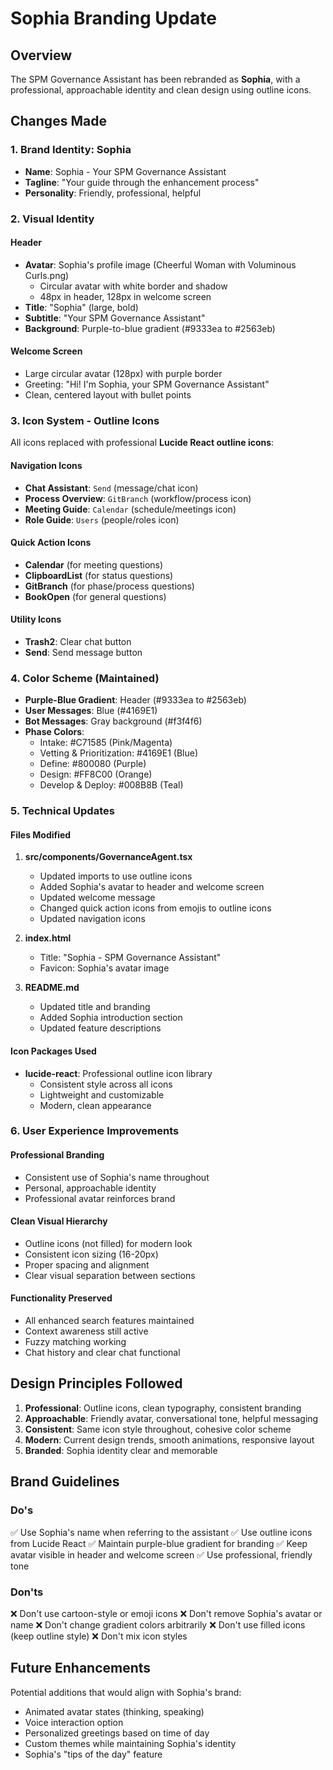 # Sophia Branding Update

## Overview
The SPM Governance Assistant has been rebranded as **Sophia**, with a professional, approachable identity and clean design using outline icons.

## Changes Made

### 1. **Brand Identity: Sophia**
- **Name**: Sophia - Your SPM Governance Assistant
- **Tagline**: "Your guide through the enhancement process"
- **Personality**: Friendly, professional, helpful

### 2. **Visual Identity**

#### Header
- **Avatar**: Sophia's profile image (Cheerful Woman with Voluminous Curls.png)
  - Circular avatar with white border and shadow
  - 48px in header, 128px in welcome screen
- **Title**: "Sophia" (large, bold)
- **Subtitle**: "Your SPM Governance Assistant"
- **Background**: Purple-to-blue gradient (#9333ea to #2563eb)

#### Welcome Screen
- Large circular avatar (128px) with purple border
- Greeting: "Hi! I'm Sophia, your SPM Governance Assistant"
- Clean, centered layout with bullet points

### 3. **Icon System - Outline Icons**

All icons replaced with professional **Lucide React outline icons**:

#### Navigation Icons
- **Chat Assistant**: `Send` (message/chat icon)
- **Process Overview**: `GitBranch` (workflow/process icon)
- **Meeting Guide**: `Calendar` (schedule/meetings icon)
- **Role Guide**: `Users` (people/roles icon)

#### Quick Action Icons
- **Calendar** (for meeting questions)
- **ClipboardList** (for status questions)
- **GitBranch** (for phase/process questions)
- **BookOpen** (for general questions)

#### Utility Icons
- **Trash2**: Clear chat button
- **Send**: Send message button

### 4. **Color Scheme (Maintained)**
- **Purple-Blue Gradient**: Header (#9333ea to #2563eb)
- **User Messages**: Blue (#4169E1)
- **Bot Messages**: Gray background (#f3f4f6)
- **Phase Colors**:
  - Intake: #C71585 (Pink/Magenta)
  - Vetting & Prioritization: #4169E1 (Blue)
  - Define: #800080 (Purple)
  - Design: #FF8C00 (Orange)
  - Develop & Deploy: #008B8B (Teal)

### 5. **Technical Updates**

#### Files Modified
1. **src/components/GovernanceAgent.tsx**
   - Updated imports to use outline icons
   - Added Sophia's avatar to header and welcome screen
   - Updated welcome message
   - Changed quick action icons from emojis to outline icons
   - Updated navigation icons

2. **index.html**
   - Title: "Sophia - SPM Governance Assistant"
   - Favicon: Sophia's avatar image

3. **README.md**
   - Updated title and branding
   - Added Sophia introduction section
   - Updated feature descriptions

#### Icon Packages Used
- **lucide-react**: Professional outline icon library
  - Consistent style across all icons
  - Lightweight and customizable
  - Modern, clean appearance

### 6. **User Experience Improvements**

#### Professional Branding
- Consistent use of Sophia's name throughout
- Personal, approachable identity
- Professional avatar reinforces brand

#### Clean Visual Hierarchy
- Outline icons (not filled) for modern look
- Consistent icon sizing (16-20px)
- Proper spacing and alignment
- Clear visual separation between sections

#### Functionality Preserved
- All enhanced search features maintained
- Context awareness still active
- Fuzzy matching working
- Chat history and clear chat functional

## Design Principles Followed

1. **Professional**: Outline icons, clean typography, consistent branding
2. **Approachable**: Friendly avatar, conversational tone, helpful messaging
3. **Consistent**: Same icon style throughout, cohesive color scheme
4. **Modern**: Current design trends, smooth animations, responsive layout
5. **Branded**: Sophia identity clear and memorable

## Brand Guidelines

### Do's
✅ Use Sophia's name when referring to the assistant
✅ Use outline icons from Lucide React
✅ Maintain purple-blue gradient for branding
✅ Keep avatar visible in header and welcome screen
✅ Use professional, friendly tone

### Don'ts
❌ Don't use cartoon-style or emoji icons
❌ Don't remove Sophia's avatar or name
❌ Don't change gradient colors arbitrarily
❌ Don't use filled icons (keep outline style)
❌ Don't mix icon styles

## Future Enhancements

Potential additions that would align with Sophia's brand:
- Animated avatar states (thinking, speaking)
- Voice interaction option
- Personalized greetings based on time of day
- Custom themes while maintaining Sophia's identity
- Sophia's "tips of the day" feature
